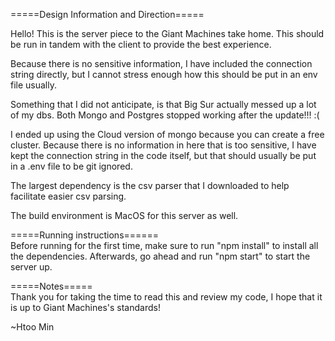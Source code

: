 =====Design Information and Direction=====  

Hello! This is the server piece to the Giant Machines take home. This should be run in tandem with the client to provide the best experience. 

Because there is no sensitive information, I have included the connection string directly, but I cannot stress enough how this should be put in an env file usually.

Something that I did not anticipate, is that Big Sur actually messed up a lot of my dbs. Both Mongo and Postgres stopped working after the update!!! :(

I ended up using the Cloud version of mongo because you can create a free cluster. Because there is no information in here that is too sensitive, I have kept the connection string in the code itself, but that should usually be put in a .env file to be git ignored.

The largest dependency is the csv parser that I downloaded to help facilitate easier csv parsing.

The build environment is MacOS for this server as well.

=====Running instructions======  
Before running for the first time, make sure to run "npm install" to install all the dependencies.
Afterwards, go ahead and run "npm start" to start the server up.

=====Notes=====  
Thank you for taking the time to read this and review my code, I hope that it is up to Giant Machines's standards!

~Htoo Min